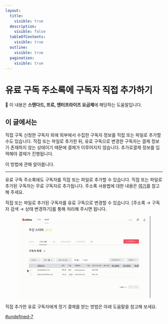 ```yaml
---
layout:
  title:
    visible: true
  description:
    visible: false
  tableOfContents:
    visible: true
  outline:
    visible: true
  pagination:
    visible: true
---
```


# 유료 구독 주소록에 구독자 직접 추가하기

**💬** 이 내용은 **스탠다드, 프로, 엔터프라이즈 요금제**에 해당하는 도움말입니다.

## 이 글에서는

직접 구독 신청한 구독자 외에 외부에서 수집한 구독자 정보를 직접 또는 파일로 추가할 수도 있습니다. 직접 또는 파일로 추가한 뒤, 유료 구독으로 변경한 구독자는 결제 정보가 존재하지 않는 상태이기 때문에 결제가 이루어지지 않습니다. 추가로결제 정보를 입력해야 결제가 진행됩니다.

이 방법에 관해 알아봅니다.

***

유료 구독 주소록에도 구독자를 직접 또는 파일로 추가할 수 있습니다. 직접 또는 파일로 추가된 구독자는 무료 구독자로 추가됩니다. 주소록 사용법에 대한 내용은 [여기](../../list/adding-managing-subscriber/add.md)를 참고해 주세요.

직접 또는 파일로 추가된 구독자를 유료 구독으로 변경할 수 있습니다. \[주소록 → 구독자 검색 → 상태 변경하기]를 통해 처리해 주시면 됩니다.

<figure><img src="../../.gitbook/assets/image (65) (1).png" alt=""><figcaption></figcaption></figure>



직접 추가한 유료 구독자에게 정기 결제를 받는 방법은 아래 도움말을 참고해 보세요.

[#undefined-7](../questions.md#undefined-7 "mention")
